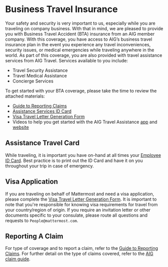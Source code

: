 # Business Travel Insurance

Your safety and security is very important to us, especially while you are traveling on company business. With that in mind, we are pleased to provide you with Business Travel Accident \(BTA\) insurance from an AIG member company. With this coverage, you have access to AIG’s business travel insurance plan in the event you experience any travel inconveniences, security issues, or medical emergencies while traveling anywhere in the world. As part of this coverage, you are also provided with travel assistance services from AIG Travel. Services available to you include:

* Travel Security Assistance
* Travel Medical Assistance
* Concierge Services

To get started with your BTA coverage, please take the time to review the attached materials:

* [Guide to Reporting Claims](https://drive.google.com/file/d/16EhtGmq16dHe2JVsKjlyXbCNZgUmKW3j/view?usp=sharing)
* [Assistance Services ID Card](https://drive.google.com/file/d/1Hss_ZdPD4xpHb-lWIOO1-gJqGf0YDIid/view?usp=sharing)
* [Visa Travel Letter Generation Form](https://drive.google.com/file/d/1ZVvISDLknhBSxFz99pIntY72O43ywdhg/view?usp=share_link)
* Videos to help you get started with the AIG Travel Assistance [app](http://s7d2.scene7.com/is/content/aigassets/travelguard/america-canada/us-worldwide/videos/aig-travel-assistance-app-demo-v2-video-autox432-800k.mp4) and [website](https://s7d2.scene7.com/is/content/aigassets/aig/america-canada/us/business/video/assistance-website-short-demonstration-video-autox432-800k.mp4)

## Assistance Travel Card

While traveling, it is important you have on-hand at all times your [Employee ID Card](https://drive.google.com/file/d/12ctan5EceZuRhxcYyFnumdGvOWudbKPD/view?usp=sharing). Best practice is to print out the ID Card and have it on you throughout your trip in case of emergency.

## Visa Application

If you are traveling on behalf of Mattermost and need a visa application, please complete the [Visa Travel Letter Generation Form](https://drive.google.com/file/d/1Eqo4Y7jses8p1uUPfOhxnb4Rp3RMXlCW/view?usp=sharing). It is important to note that you're responsible for knowing visa requirements for travel from your country/region of origin. If you require an invitation letter or other documents specific to your consulate, please route all questions and requests to `People@mattermost.com`.

## Reporting A Claim

For type of coverage and to report a claim, refer to the [Guide to Reporting Claims](https://drive.google.com/file/d/16EhtGmq16dHe2JVsKjlyXbCNZgUmKW3j/view?usp=sharing). For further detail on the type of claims covered, refer to the [AIG claim guide](https://www.aig.com/individual).

